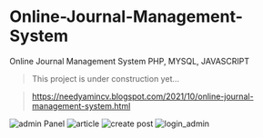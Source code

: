 # Online-Journal-Management-System
Online Journal Management System PHP, MYSQL, JAVASCRIPT
> This project is under construction yet...

> https://needyamincv.blogspot.com/2021/10/online-journal-management-system.html

![admin Panel](https://user-images.githubusercontent.com/16277392/135786451-94767d8c-dc13-4661-982e-1e9a306e3d57.png)
![article](https://user-images.githubusercontent.com/16277392/135786456-02dbb2de-6ef5-468b-8d6c-02c0d8701c20.png)
![create post](https://user-images.githubusercontent.com/16277392/135786458-c27fb8e3-c07e-47f4-86cd-59c1436258cf.png)
![login_admin](https://user-images.githubusercontent.com/16277392/135786461-0abcccfb-c116-40e8-a152-8a77ac1dc6fd.png)
